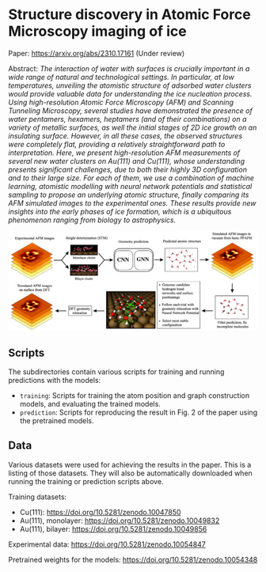 # Structure discovery in Atomic Force Microscopy imaging of ice

Paper: https://arxiv.org/abs/2310.17161 (Under review)

Abstract: _The interaction of water with surfaces is crucially important in a wide range of natural and technological settings. In particular, at low temperatures, unveiling the atomistic structure of adsorbed water clusters would provide valuable data for understanding the ice nucleation process. Using high-resolution Atomic Force Microscopy (AFM) and Scanning Tunneling Microscopy, several studies have demonstrated the presence of water pentamers, hexamers, heptamers (and of their combinations) on a variety of metallic surfaces, as well the initial stages of 2D ice growth on an insulating surface. However, in all these cases, the observed structures were completely flat, providing a relatively straightforward path to interpretation. Here, we present high-resolution AFM measurements of several new water clusters on Au(111) and Cu(111), whose understanding presents significant challenges, due to both their highly 3D configuration and to their large size. For each of them, we use a combination of machine learning, atomistic modelling with neural network potentials and statistical sampling to propose an underlying atomic structure, finally comparing its AFM simulated images to the experimental ones. These results provide new insights into the early phases of ice formation, which is a ubiquitous phenomenon ranging from biology to astrophysics._

![Workflow](workflow.png)

## Scripts

The subdirectories contain various scripts for training and running predictions with the models:
- `training`: Scripts for training the atom position and graph construction models, and evaluating the trained models.
- `prediction`: Scripts for reproducing the result in Fig. 2 of the paper using the pretrained models.

## Data

Various datasets were used for achieving the results in the paper. This is a listing of those datasets. They will also be automatically downloaded when running the training or prediction scripts above.

Training datasets:
- Cu(111): https://doi.org/10.5281/zenodo.10047850
- Au(111), monolayer: https://doi.org/10.5281/zenodo.10049832
- Au(111), bilayer: https://doi.org/10.5281/zenodo.10049856

Experimental data: https://doi.org/10.5281/zenodo.10054847

Pretrained weights for the models: https://doi.org/10.5281/zenodo.10054348
